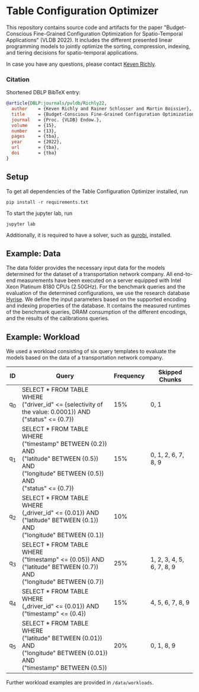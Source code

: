 # Table Configuration Optimizer 

This repository contains source code and artifacts for the paper "Budget-Conscious Fine-Grained Configuration Optimization for Spatio-Temporal Applications" (VLDB 2022). It includes the different presented linear programming models to jointly optimize the sorting, compression, indexing, and tiering decisions for spatio-temporal applications. 

In case you have any questions, please contact [Keven Richly](https://hpi.de/plattner/people/phd-students/keven-richly.html).

### Citation

Shortened DBLP BibTeX entry:
```bibtex
@article{DBLP:journals/pvldb/Richly22,
  author    = {Keven Richly and Rainer Schlosser and Martin Boissier},
  title     = {Budget-Conscious Fine-Grained Configuration Optimization for Spatio-Temporal Applications},
  journal   = {Proc. {VLDB} Endow.},
  volume    = {15},
  number    = {13},
  pages     = {tba},
  year      = {2022},
  url       = {tba},
  doi       = {tba}
}
```

## Setup

To get all dependencies of the Table Configuration Optimizer installed, run

    pip install -r requirements.txt

To start the jupyter lab, run

    jupyter lab

Additionally, it is required to have a solver, such as [gurobi](https://www.gurobi.com), installed.

## Example: Data

The data folder provides the necessary input data for the models determined for the dataset of a transportation network company. All end-to-end measurements have been executed on a server equipped with Intel Xeon Platinum 8180 CPUs (2.50GHz). For the benchmark queries and the evaluation of the determined configurations, we use the research database [Hyrise](https://github.com/hyrise/hyrise). We define the input parameters based on the supported encoding and indexing properties of the database. It contains the measured runtimes of the benchmark queries, DRAM consumption of the different encodings, and the results of the calibrations queries.

## Example: Workload 

We used a workload consisting of six query templates to evaluate the models based on the data of a transportation network company. 

| ID            | Query            | Frequency | Skipped Chunks   |
| ------------- | ---------------- | --------- | ---------------- |
| q<sub>0</sub> | SELECT * FROM TABLE WHERE <br> ("driver_id" <= {selectivity of the value: 0.0001}) AND <br> ("status" <= {0.7}) | 15%       | 0, 1 |
| q<sub>1</sub> | SELECT * FROM TABLE WHERE <br> ("timestamp" BETWEEN {0.2}) AND <br> ("latitude" BETWEEN {0.5}) AND <br> ("longitude" BETWEEN {0.5}) AND <br> ("status" <= {0.7}) | 15%       | 0, 1, 2, 6, 7, 8, 9 |
| q<sub>2</sub> | SELECT * FROM TABLE WHERE <br> („driver_id" <= {0.01}) AND <br> ("latitude" BETWEEN {0.1}) AND <br> ("longitude" BETWEEN {0.1}) | 10%       |  |
| q<sub>3</sub> | SELECT * FROM TABLE WHERE <br> ("timestamp" <= {0.05}) AND <br> ("latitude" BETWEEN {0.7}) AND <br> ("longitude" BETWEEN {0.7}) | 25%       | 1, 2, 3, 4, 5, 6, 7, 8, 9 |
| q<sub>4</sub> | SELECT * FROM TABLE WHERE <br> („driver_id" <= {0.01}) AND <br> ("timestamp" <= {0.4}) | 15%       | 4, 5, 6, 7, 8, 9 |
| q<sub>5</sub> | SELECT * FROM TABLE WHERE <br> ("latitude" BETWEEN {0.01}) AND <br> ("longitude" BETWEEN {0.01}) AND <br> ("timestamp" BETWEEN {0.5}) | 20%       | 0, 1, 8, 9 |

Further workload examples are provided in `/data/workloads`. 


